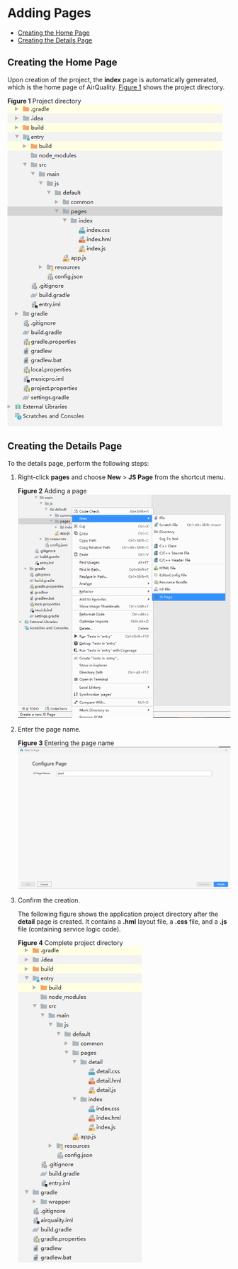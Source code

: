# Adding Pages<a name="EN-US_TOPIC_0000001054607703"></a>

-   [Creating the Home Page](#section16935511143715)
-   [Creating the Details Page](#section122131729173819)

## Creating the Home Page<a name="section16935511143715"></a>

Upon creation of the project, the  **index**  page is automatically generated, which is the home page of AirQuality.  [Figure 1](#fig16545205773718)  shows the project directory.

**Figure  1**  Project directory<a name="fig16545205773718"></a>  
![](figures/project-directory.png "project-directory")

## Creating the Details Page<a name="section122131729173819"></a>

To the details page, perform the following steps:

1.  Right-click  **pages**  and choose  **New**  \>  **JS Page**  from the shortcut menu.

    **Figure  2**  Adding a page<a name="fig18740145216410"></a>  
    ![](figures/adding-a-page.png "adding-a-page")

2.  Enter the page name.

    **Figure  3**  Entering the page name<a name="fig48491266714"></a>  
    ![](figures/entering-the-page-name.png "entering-the-page-name")

3.  Confirm the creation.

    The following figure shows the application project directory after the  **detail**  page is created. It contains a  **.hml**  layout file, a  **.css**  file, and a  **.js**  file \(containing service logic code\).

    **Figure  4**  Complete project directory<a name="fig103015177819"></a>  
    ![](figures/complete-project-directory.png "complete-project-directory")


